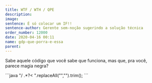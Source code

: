 ```yaml
---
title: WTF / WTH / QPE
description: 
image: 
sentence: É só colocar um IF!!
sentence-author: Gerente sem-noção sugerindo a solução técnica
order_number: 12000
date: 2020-04-16 00:11
name: gdp-que-porra-e-essa
parent:
---
```

Sabe aquele código que você sabe que funciona, mas que, pra você, parece magia negra?

´´´java
"/ .*?<  ".replaceAll("","").trim();
´´´

